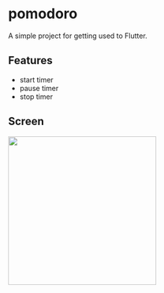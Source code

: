 # pomodoro

A simple project for getting used to Flutter.

## Features

- start timer
- pause timer
- stop timer

## Screen

<img src= "https://github.com/Achoo-kr/Pomodoro-Flutter/assets/64416520/f08ab0be-6fee-48ef-ac98-c56c5d426db2" width = "300">
